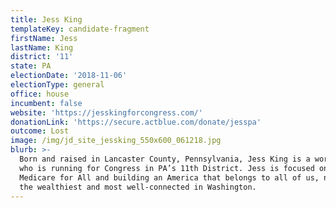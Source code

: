 ```yaml
---
title: Jess King
templateKey: candidate-fragment
firstName: Jess
lastName: King
district: '11'
state: PA
electionDate: '2018-11-06'
electionType: general
office: house
incumbent: false
website: 'https://jesskingforcongress.com/'
donationLink: 'https://secure.actblue.com/donate/jesspa'
outcome: Lost
image: /img/jd_site_jessking_550x600_061218.jpg
blurb: >-
  Born and raised in Lancaster County, Pennsylvania, Jess King is a working mom
  who is running for Congress in PA’s 11th District. Jess is focused on passing
  Medicare for All and building an America that belongs to all of us, not just
  the wealthiest and most well-connected in Washington.
---
```


